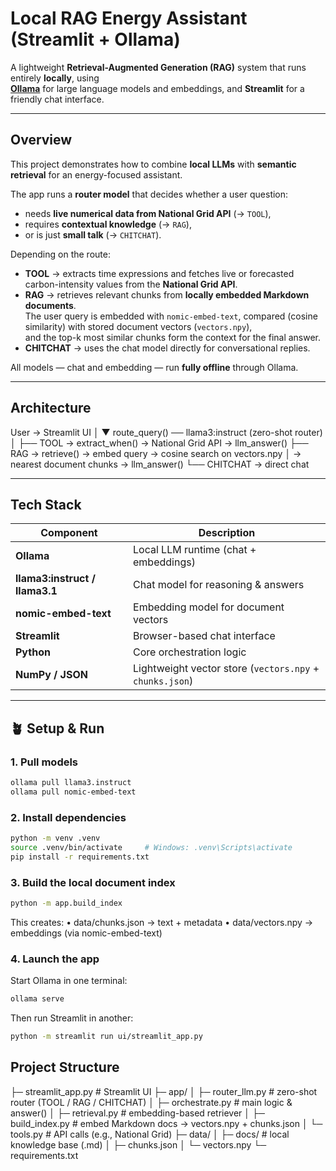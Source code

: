 # Local RAG Energy Assistant (Streamlit + Ollama)

A lightweight **Retrieval-Augmented Generation (RAG)** system that runs entirely **locally**, using  
**[Ollama](https://ollama.ai)** for large language models and embeddings, and **Streamlit** for a friendly chat interface.

---

## Overview

This project demonstrates how to combine **local LLMs** with **semantic retrieval** for an energy-focused assistant.

The app runs a **router model** that decides whether a user question:
- needs **live numerical data from National Grid API** (→ `TOOL`),
- requires **contextual knowledge** (→ `RAG`),
- or is just **small talk** (→ `CHITCHAT`).

Depending on the route:
- **TOOL** → extracts time expressions and fetches live or forecasted carbon-intensity values from the **National Grid API**.  
- **RAG** → retrieves relevant chunks from **locally embedded Markdown documents**.  
  The user query is embedded with `nomic-embed-text`, compared (cosine similarity) with stored document vectors (`vectors.npy`),  
  and the top-k most similar chunks form the context for the final answer.
- **CHITCHAT** → uses the chat model directly for conversational replies.

All models — chat and embedding — run **fully offline** through Ollama.

---

##  Architecture
User → Streamlit UI
│
▼
route_query() ── llama3:instruct (zero-shot router)
│
├── TOOL     → extract_when() → National Grid API → llm_answer()
├── RAG      → retrieve() → embed query → cosine search on vectors.npy
│               → nearest document chunks → llm_answer()
└── CHITCHAT → direct chat

---

## Tech Stack

| Component | Description |
|------------|--------------|
| **Ollama** | Local LLM runtime (chat + embeddings) |
| **llama3:instruct / llama3.1** | Chat model for reasoning & answers |
| **nomic-embed-text** | Embedding model for document vectors |
| **Streamlit** | Browser-based chat interface |
| **Python** | Core orchestration logic |
| **NumPy / JSON** | Lightweight vector store (`vectors.npy` + `chunks.json`) |

---

## 🪴 Setup & Run

### 1. Pull models
```bash
ollama pull llama3.instruct
ollama pull nomic-embed-text
```

### 2. Install dependencies
```bash
python -m venv .venv
source .venv/bin/activate     # Windows: .venv\Scripts\activate
pip install -r requirements.txt
```

### 3. Build the local document index
```bash
python -m app.build_index
```

This creates:
	•	data/chunks.json → text + metadata
	•	data/vectors.npy → embeddings (via nomic-embed-text)

### 4. Launch the app
Start Ollama in one terminal:
```bash
ollama serve
```
Then run Streamlit in another:
```bash
python -m streamlit run ui/streamlit_app.py
```


## Project Structure

├─ streamlit_app.py           # Streamlit UI
├─ app/
│   ├─ router_llm.py          # zero-shot router (TOOL / RAG / CHITCHAT)
│   ├─ orchestrate.py         # main logic & answer()
│   ├─ retrieval.py           # embedding-based retriever
│   ├─ build_index.py         # embed Markdown docs → vectors.npy + chunks.json
│   └─ tools.py               # API calls (e.g., National Grid)
├─ data/
│   ├─ docs/                  # local knowledge base (.md)
│   ├─ chunks.json
│   └─ vectors.npy
└─ requirements.txt